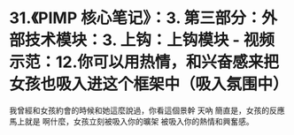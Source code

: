 # 31.《PIMP 核心笔记》：3. 第三部分：外部技术模块：3. 上钩：上钩模块 - 视频示范：12.你可以用热情，和兴奋感来把女孩也吸入进这个框架中（吸入氛围中）

我曾經和女孩約會的時候和她這麼說過，你看這個景幹 天吶 簡直是，女孩的反應馬上就是 啊什麼，女孩立刻被吸入你的曠架 被吸入你的熱情和興奮感。